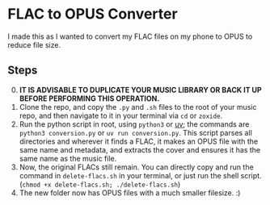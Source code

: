 # FLAC to OPUS Converter

I made this as I wanted to convert my FLAC files on my phone to OPUS to reduce file size.

## Steps
0. **IT IS ADVISABLE TO DUPLICATE YOUR MUSIC LIBRARY OR BACK IT UP BEFORE PERFORMING THIS OPERATION.**
1. Clone the repo, and copy the `.py` and `.sh` files to the root of your music repo, and then navigate to it in your terminal via `cd` or `zoxide`.
2. Run the python script in root, using `python3` or [uv](https://docs.astral.sh/uv/); the commands are `python3 conversion.py` or `uv run conversion.py`. This script parses all directories and wherever it finds a FLAC, it makes an OPUS file with the same name and metadata, and extracts the cover and ensures it has the same name as the music file.
3. Now, the original FLACs still remain. You can directly copy and run the command in `delete-flacs.sh` in your terminal, or just run the shell script. (`chmod +x delete-flacs.sh; ./delete-flacs.sh`)
4. The new folder now has OPUS files with a much smaller filesize. :)


